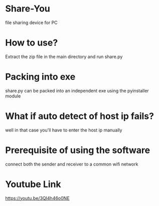# Share-You
file sharing device for PC
# How to use?
Extract the zip file in the main directory and run share.py

# Packing into exe
share.py can be packed into an independent exe using the pyinstaller module

# What if auto detect of host ip fails?
well in that case you'll have to enter the host ip manually

# Prerequisite of using the software
connect both the sender and receiver to a common wifi network

# Youtube Link
https://youtu.be/3QI4h46o0NE

